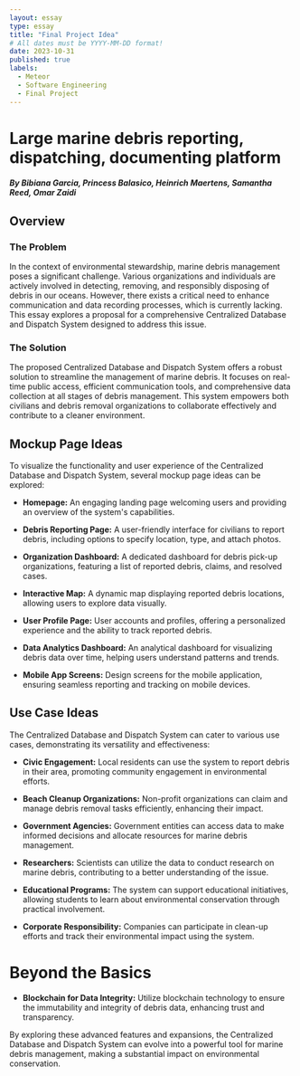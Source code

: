 ```yaml
---
layout: essay
type: essay
title: "Final Project Idea"
# All dates must be YYYY-MM-DD format!
date: 2023-10-31
published: true
labels:
  - Meteor
  - Software Engineering
  - Final Project
---
```


# Large marine debris reporting, dispatching, documenting platform
##### By Bibiana Garcia, Princess Balasico, Heinrich Maertens, Samantha Reed, Omar Zaidi

## Overview

### The Problem

In the context of environmental stewardship, marine debris management poses a significant challenge. Various organizations and individuals are actively involved in detecting, removing, and responsibly disposing of debris in our oceans. However, there exists a critical need to enhance communication and data recording processes, which is currently lacking. This essay explores a proposal for a comprehensive Centralized Database and Dispatch System designed to address this issue.

### The Solution

The proposed Centralized Database and Dispatch System offers a robust solution to streamline the management of marine debris. It focuses on real-time public access, efficient communication tools, and comprehensive data collection at all stages of debris management. This system empowers both civilians and debris removal organizations to collaborate effectively and contribute to a cleaner environment.

## Mockup Page Ideas

To visualize the functionality and user experience of the Centralized Database and Dispatch System, several mockup page ideas can be explored:

- **Homepage:** An engaging landing page welcoming users and providing an overview of the system's capabilities.

- **Debris Reporting Page:** A user-friendly interface for civilians to report debris, including options to specify location, type, and attach photos.

- **Organization Dashboard:** A dedicated dashboard for debris pick-up organizations, featuring a list of reported debris, claims, and resolved cases.

- **Interactive Map:** A dynamic map displaying reported debris locations, allowing users to explore data visually.

- **User Profile Page:** User accounts and profiles, offering a personalized experience and the ability to track reported debris.

- **Data Analytics Dashboard:** An analytical dashboard for visualizing debris data over time, helping users understand patterns and trends.

- **Mobile App Screens:** Design screens for the mobile application, ensuring seamless reporting and tracking on mobile devices.

## Use Case Ideas

The Centralized Database and Dispatch System can cater to various use cases, demonstrating its versatility and effectiveness:

- **Civic Engagement:** Local residents can use the system to report debris in their area, promoting community engagement in environmental efforts.

- **Beach Cleanup Organizations:** Non-profit organizations can claim and manage debris removal tasks efficiently, enhancing their impact.

- **Government Agencies:** Government entities can access data to make informed decisions and allocate resources for marine debris management.

- **Researchers:** Scientists can utilize the data to conduct research on marine debris, contributing to a better understanding of the issue.

- **Educational Programs:** The system can support educational initiatives, allowing students to learn about environmental conservation through practical involvement.

- **Corporate Responsibility:** Companies can participate in clean-up efforts and track their environmental impact using the system.

# Beyond the Basics

- **Blockchain for Data Integrity:** Utilize blockchain technology to ensure the immutability and integrity of debris data, enhancing trust and transparency.


By exploring these advanced features and expansions, the Centralized Database and Dispatch System can evolve into a powerful tool for marine debris management, making a substantial impact on environmental conservation.


